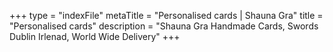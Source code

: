 +++
type = "indexFile"
metaTitle = "Personalised cards | Shauna Gra"
title = "Personalised cards"
description = "Shauna Gra Handmade Cards, Swords Dublin Irlenad, World Wide Delivery"
+++

